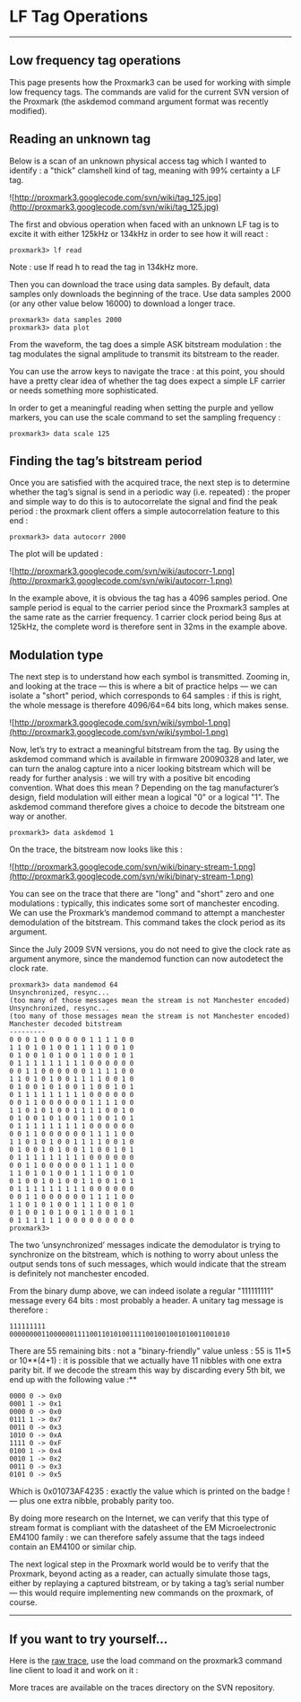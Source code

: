# LF Tag Operations #




---


## Low frequency tag operations ##

This page presents how the Proxmark3 can be used for working with simple low frequency tags. The commands are valid for the current SVN version of the Proxmark (the askdemod command argument format was recently modified).

## Reading an unknown tag ##
Below is a scan of an unknown physical access tag which I wanted to identify : a "thick" clamshell kind of tag, meaning with 99% certainty a LF tag.

![http://proxmark3.googlecode.com/svn/wiki/tag_125.jpg](http://proxmark3.googlecode.com/svn/wiki/tag_125.jpg)

The first and obvious operation when faced with an unknown LF tag is to excite it with either 125kHz or 134kHz in order to see how it will react :

```
proxmark3> lf read
```

Note : use lf read h to read the tag in 134kHz more.

Then you can download the trace using data samples. By default, data samples only downloads the beginning of the trace. Use data samples 2000 (or any other value below 16000) to download a longer trace.

```
proxmark3> data samples 2000
proxmark3> data plot
```

From the waveform, the tag does a simple ASK bitstream modulation : the tag modulates the signal amplitude to transmit its bitstream to the reader.

You can use the arrow keys to navigate the trace : at this point, you should have a pretty clear idea of whether the tag does expect a simple LF carrier or needs something more sophisticated.

In order to get a meaningful reading when setting the purple and yellow markers, you can use the scale command to set the sampling frequency :
```
proxmark3> data scale 125
```

## Finding the tag’s bitstream period ##

Once you are satisfied with the acquired trace, the next step is to determine whether the tag’s signal is send in a periodic way (i.e. repeated) : the proper and simple way to do this is to autocorrelate the signal and find the peak period : the proxmark client offers a simple autocorrelation feature to this end :

```
proxmark3> data autocorr 2000
```

The plot will be updated :

![http://proxmark3.googlecode.com/svn/wiki/autocorr-1.png](http://proxmark3.googlecode.com/svn/wiki/autocorr-1.png)

In the example above, it is obvious the tag has a 4096 samples period. One sample period is equal to the carrier period since the Proxmark3 samples at the same rate as the carrier frequency. 1 carrier clock period being 8µs at 125kHz, the complete word is therefore sent in 32ms in the example above.

## Modulation type ##

The next step is to understand how each symbol is transmitted. Zooming in, and looking at the trace — this is where a bit of practice helps — we can isolate a "short" period, which corresponds to 64 samples : if this is right, the whole message is therefore 4096/64=64 bits long, which makes sense.

![http://proxmark3.googlecode.com/svn/wiki/symbol-1.png](http://proxmark3.googlecode.com/svn/wiki/symbol-1.png)

Now, let’s try to extract a meaningful bitstream from the tag. By using the askdemod command which is available in firmware 20090328 and later, we can turn the analog capture into a nicer looking bitstream which will be ready for further analysis : we will try with a positive bit encoding convention. What does this mean ? Depending on the tag manufacturer’s design, field modulation will either mean a logical "0" or a logical "1". The askdemod command therefore gives a choice to decode the bitstream one way or another.

```
proxmark3> data askdemod 1
```

On the trace, the bitstream now looks like this :

![http://proxmark3.googlecode.com/svn/wiki/binary-stream-1.png](http://proxmark3.googlecode.com/svn/wiki/binary-stream-1.png)

You can see on the trace that there are "long" and "short" zero and one modulations : typically, this indicates some sort of manchester encoding. We can use the Proxmark’s mandemod command to attempt a manchester demodulation of the bitstream. This command takes the clock period as its argument.

Since the July 2009 SVN versions, you do not need to give the clock rate as argument anymore, since the mandemod function can now autodetect the clock rate.

```
proxmark3> data mandemod 64
Unsynchronized, resync...
(too many of those messages mean the stream is not Manchester encoded)
Unsynchronized, resync...
(too many of those messages mean the stream is not Manchester encoded)
Manchester decoded bitstream
---------
0 0 0 1 0 0 0 0 0 0 1 1 1 1 0 0
1 1 0 1 0 1 0 0 1 1 1 1 0 0 1 0
0 1 0 0 1 0 1 0 0 1 1 0 0 1 0 1
0 1 1 1 1 1 1 1 1 1 0 0 0 0 0 0
0 0 1 1 0 0 0 0 0 0 1 1 1 1 0 0
1 1 0 1 0 1 0 0 1 1 1 1 0 0 1 0
0 1 0 0 1 0 1 0 0 1 1 0 0 1 0 1
0 1 1 1 1 1 1 1 1 1 0 0 0 0 0 0
0 0 1 1 0 0 0 0 0 0 1 1 1 1 0 0
1 1 0 1 0 1 0 0 1 1 1 1 0 0 1 0
0 1 0 0 1 0 1 0 0 1 1 0 0 1 0 1
0 1 1 1 1 1 1 1 1 1 0 0 0 0 0 0
0 0 1 1 0 0 0 0 0 0 1 1 1 1 0 0
1 1 0 1 0 1 0 0 1 1 1 1 0 0 1 0
0 1 0 0 1 0 1 0 0 1 1 0 0 1 0 1
0 1 1 1 1 1 1 1 1 1 0 0 0 0 0 0
0 0 1 1 0 0 0 0 0 0 1 1 1 1 0 0
1 1 0 1 0 1 0 0 1 1 1 1 0 0 1 0
0 1 0 0 1 0 1 0 0 1 1 0 0 1 0 1
0 1 1 1 1 1 1 1 1 1 0 0 0 0 0 0
0 0 1 1 0 0 0 0 0 0 1 1 1 1 0 0
1 1 0 1 0 1 0 0 1 1 1 1 0 0 1 0
0 1 0 0 1 0 1 0 0 1 1 0 0 1 0 1
0 1 1 1 1 1 1 0 0 0 0 0 0 0 0 0
proxmark3>
```

The two ’unsynchronized’ messages indicate the demodulator is trying to synchronize on the bitstream, which is nothing to worry about unless the output sends tons of such messages, which would indicate that the stream is definitely not manchester encoded.

From the binary dump above, we can indeed isolate a regular "111111111" message every 64 bits : most probably a header. A unitary tag message is therefore :

```
111111111
0000000011000000111100110101001111001001001010011001010
```

There are 55 remaining bits : not a "binary-friendly" value unless : 55 is 11\*5 or 10**(4+1) : it is possible that we actually have 11 nibbles with one extra parity bit. If we decode the stream this way by discarding every 5th bit, we end up with the following value :**

```
0000 0 -> 0x0
0001 1 -> 0x1
0000 0 -> 0x0
0111 1 -> 0x7
0011 0 -> 0x3
1010 0 -> 0xA
1111 0 -> 0xF
0100 1 -> 0x4
0010 1 -> 0x2
0011 0 -> 0x3
0101 0 -> 0x5
```

Which is 0x01073AF4235 : exactly the value which is printed on the badge ! — plus one extra nibble, probably parity too.

By doing more research on the Internet, we can verify that this type of stream format is compliant with the datasheet of the EM Microelectronic EM4100 family : we can therefore safely assume that the tags indeed contain an EM4100 or similar chip.

The next logical step in the Proxmark world would be to verify that the Proxmark, beyond acting as a reader, can actually simulate those tags, either by replaying a captured bitstream, or by taking a tag’s serial number — this would require implementing new commands on the proxmark, of course.


---


## If you want to try yourself... ##
Here is the [raw trace](http://proxmark3.googlecode.com/svn/trunk/traces/EM4102-1.pm3), use the load command on the proxmark3 command line client to load it and work on it :


More traces are available on the traces directory on the SVN repository.